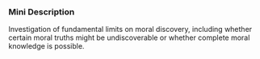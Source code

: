 ### Mini Description

Investigation of fundamental limits on moral discovery, including whether certain moral truths might be undiscoverable or whether complete moral knowledge is possible.
